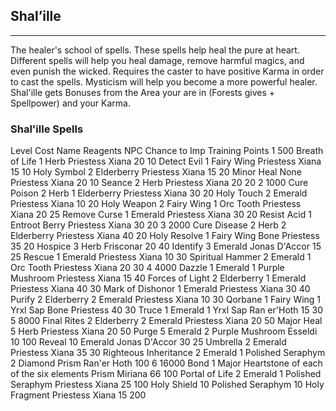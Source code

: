 ## Shal’ille

---

The healer's school of spells. These spells help heal the pure at heart. Different spells will help you heal damage, remove harmful magics, and even punish the wicked. Requires the caster to have positive Karma in order to cast the spells. Mysticism will help you become a more powerful healer. Shal'ille gets Bonuses from the Area your are in (Forests gives + Spellpower) and your Karma.


### Shal'ille Spells

Level	Cost	Name	Reagents	NPC	Chance
to Imp	Training
Points
1	500	Breath of Life	1 Herb	Priestess Xiana	20	10
Detect Evil	1 Fairy Wing	Priestess Xiana	15	10
Holy Symbol	2 Elderberry	Priestess Xiana	15	20
Minor Heal	None	Priestess Xiana	20	10
Seance	2 Herb	Priestess Xiana	20	20
2	1000	Cure Poison	2 Herb
1 Elderberry	Priestess Xiana	30	20
Holy Touch	2 Emerald	Priestess Xiana	10	20
Holy Weapon	2 Fairy Wing
1 Orc Tooth	Priestess Xiana	20	25
Remove Curse	1 Emerald	Priestess Xiana	30	20
Resist Acid	1 Entroot Berry	Priestess Xiana	30	20
3	2000	Cure Disease	2 Herb
2 Elderberry	Priestess Xiana	40	20
Holy Resolve	1 Fairy Wing	Bone Priestess	35	20
Hospice	3 Herb	Frisconar	20	40
Identify	3 Emerald	Jonas D'Accor	15	25
Rescue	1 Emerald	Priestess Xiana	10	30
Spiritual Hammer	2 Emerald
1 Orc Tooth	Priestess Xiana	20	30
4	4000	Dazzle	1 Emerald
1 Purple Mushroom	Priestess Xiana	15	40
Forces of Light	2 Elderberry
1 Emerald	Priestess Xiana	40	30
Mark of Dishonor	1 Emerald	Priestess Xiana	30	40
Purify	2 Elderberry
2 Emerald	Priestess Xiana	10	30
Qorbane	1 Fairy Wing
1 Yrxl Sap	Bone Priestess	40	30
Truce	1 Emerald
1 Yrxl Sap	Ran er'Hoth	15	30
5	8000	Final Rites	2 Elderberry
2 Emerald	Priestess Xiana	20	50
Major Heal	5 Herb	Priestess Xiana	20	50
Purge	5 Emerald
2 Purple Mushroom	Esseldi	10	100
Reveal	10 Emerald	Jonas D'Accor	30	25
Umbrella	2 Emerald	Priestess Xiana	35	30
Righteous Inheritance	2 Emerald
1 Polished Seraphym
2 Diamond
Prism	Ran'er Hoth		100
6	16000	Bond	1 Major Heartstone of each of the six elements
Prism	Miriana	66	100
Portal of Life	2 Emerald
1 Polished Seraphym	Priestess Xiana	25	100
Holy Shield	10 Polished Seraphym
10 Holy Fragment	Priestess Xiana	15	200